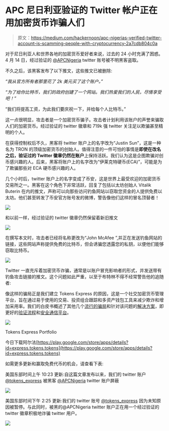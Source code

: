 # APC 尼日利亚验证的 Twitter 帐户正在用加密货币诈骗人们

> 原文：<https://medium.com/hackernoon/apc-nigerias-verified-twitter-account-is-scamming-people-with-cryptocurrency-2a7cdb804c0a>

对于尼日利亚人和世界各地的加密货币爱好者来说，过去的 24 小时充满了困惑。4 月 14 日，经过验证的 [@APCNigeria](https://twitter.com/apcnigeria) twitter 账号被不明黑客盗取。

不久之后，该黑客发布了以下推文，这些推文已被删除:

*“我从官方所有者那里花了 2k 美元买了这个账户。”*

*“为了给你比特币，我们的政府创建了一个网站。我们热爱我们的人民，尽情享受吧！”*

“我们将提高工资，为此我们要庆祝一下，并给每个人比特币。”

这一点很明显，攻击者是一个加密货币骗子。攻击者计划利用该账户的声誉来骗取人们的加密货币。经过验证的 twitter 徽章和 719k 强 twitter 关注足以欺骗甚至精明的个人。

在获得控制权后不久，黑客将 twitter 账户上的名字改为“Justin Sun”，这是一种名为 TRON 的顶级加密货币的创始人。值得注意的一件可怕的事情是**即使在改名之后，验证过的 Twitter 徽章仍然在账户**上保持活跃。我们认为这是企图欺骗对创币感兴趣的人。后来，黑客将账户上的名字改为“伊莱克特硬币(ECA)”，可能是为了欺骗那些对 ECA 硬币感兴趣的人。

几个小时后，twitter 账户上的名字变成了币安，这是世界上最受欢迎的加密货币交易所之一。黑客在这个角色下非常活跃，回复了包括以太坊创始人 Vitalik Buterin 在内的推文，声称可以向那些访问钓鱼网站以窃取您资金的人提供免费以太坊。他们甚至转发了币安官方账号发的微博，警告像他们这样的冒名顶替者！

![](img/7a0a76505bfd1609e9afbefd2257655d.png)

和以前一样，经过验证的 twitter 徽章仍然保留着新旧推文

![](img/ade82a5ad925869150c4d7e1f4116b81.png)

在撰写本文时，攻击者已经将名称更改为“John McAfee ”,并正在发送钓鱼网站的链接，这些网站声称提供免费的比特币，但会诱骗您透露您的私钥，以便他们能够窃取比特币。

![](img/2c6bfe38df385104671589fbceabc8d6.png)

Twitter 一直充斥着加密货币诈骗，通常是以账户冒充影响者的形式，并发送带有钓鱼攻击链接的推文。这个问题如此严重，以至于布特林不得不经常警告他的追随者:

像这样的骗局正是我们建立 Tokens Express 的原因，这是一个社交加密货币管理平台，旨在通过易于使用的交易、投资组合跟踪和多资产钱包工具来减少欺诈和增加采用率。我们的白皮书概述了其他几个[流行的骗局](https://docs.google.com/document/d/1ynKBPCkzn76LI8jH3eGkPTJtQV7-PzaFVy0tquGAHCE/edit?pli=1#heading=h.malfp8xhbkj4)和针对该问题的[解决方案](https://docs.google.com/document/d/1ynKBPCkzn76LI8jH3eGkPTJtQV7-PzaFVy0tquGAHCE/edit?pli=1#heading=h.p8u9tp1vtp2z)，即更好的[验证流程](https://docs.google.com/document/d/1ynKBPCkzn76LI8jH3eGkPTJtQV7-PzaFVy0tquGAHCE/edit?pli=1#heading=h.ewfmnhrda40m)和[安全通信平台](https://docs.google.com/document/d/1ynKBPCkzn76LI8jH3eGkPTJtQV7-PzaFVy0tquGAHCE/edit?pli=1#heading=h.dm9dasx9mnpv)。

![](img/85ed6bcdb072b09c88d5c74882ea4383.png)

Tokens Express Portfolio

今日下载阿尔法[https://play.google.com/store/apps/details?id=express.tokens.tokens](https://play.google.com/store/apps/details?id=express.tokens.tokens)

如需更多更新和赢取免费代币的机会，请查看下表:

美国东部时间上午 10:23 更新:自这篇文章发布以来，我们的 twitter 账户 [@tokens_express](https://twitter.com/tokens_express) 被黑客 [@APCNigeria](https://twitter.com/apcnigeria) twitter 账户屏蔽

![](img/1b58245c9191e47b4134f254a337beec.png)

美国东部时间下午 2:25 更新:我们的 twitter 账号 [@tokens_express](https://twitter.com/tokens_express) 因为未知原因被暂停。与此同时，被黑的@APCNigeria twitter 账户正在用一个经过验证的 twitter 徽章积极地诈骗 twitter 用户。

![](img/3960f2906b82762e5b8fbfa260c23d28.png)